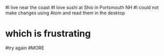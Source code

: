 #I live near the coast
#I love sushi at Shio in Portsmouth NH
#I could not make changes using Atom and read them in the desktop
# which is frustrating
#try again
#MORE
